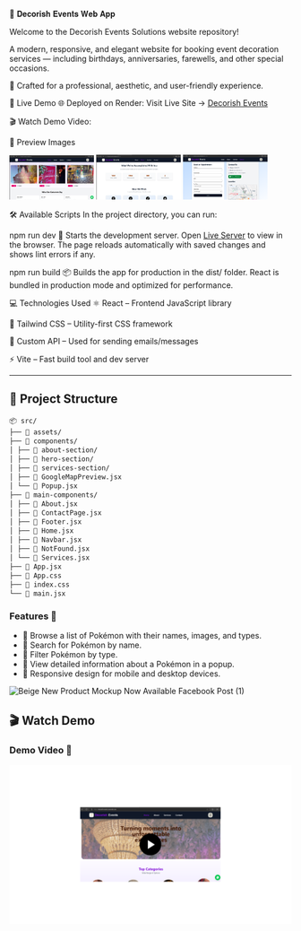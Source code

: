 🎉 𝐃𝐞𝐜𝐨𝐫𝐢𝐬𝐡 𝐄𝐯𝐞𝐧𝐭𝐬 𝐖𝐞𝐛 𝐀𝐩𝐩

Welcome to the Decorish Events Solutions website repository!

A modern, responsive, and elegant website for booking event decoration services — including birthdays, anniversaries, farewells, and other special occasions.

🌟 Crafted for a professional, aesthetic, and user-friendly experience.

🚀 Live Demo
🌐 Deployed on Render: Visit Live Site →  [Decorish Events](https://decorish-events.onrender.com)

🎬 Watch Demo Video:


📸 Preview Images
<p float="left"> <img src="./src/assets/previewPhotos/photo1.png" width="30%" /> <img src="./src/assets/previewPhotos/photo2.png" width="30%" /> <img src="./src/assets/previewPhotos/photo3.png" width="30%" /> </p>
🛠️ Available Scripts
In the project directory, you can run:

npm run dev 🚀
Starts the development server.
Open [Live Server](https://localhost:3000) to view in the browser.
The page reloads automatically with saved changes and shows lint errors if any.

npm run build 📦
Builds the app for production in the dist/ folder.
React is bundled in production mode and optimized for performance.

💻 Technologies Used
⚛️ React – Frontend JavaScript library

🎨 Tailwind CSS – Utility-first CSS framework

📧 Custom API – Used for sending emails/messages

⚡ Vite – Fast build tool and dev server

---

## 📂 Project Structure

```text
📦 src/
├── 📁 assets/
├── 📁 components/
│ ├── 📁 about-section/
│ ├── 📁 hero-section/
│ ├── 📁 services-section/
│ ├── 📄 GoogleMapPreview.jsx
│ └── 📄 Popup.jsx
├── 📁 main-components/
│ ├── 📄 About.jsx
│ ├── 📄 ContactPage.jsx
│ ├── 📄 Footer.jsx
│ ├── 📄 Home.jsx
│ ├── 📄 Navbar.jsx
│ ├── 📄 NotFound.jsx
│ └── 📄 Services.jsx
├── 📄 App.jsx
├── 📄 App.css
├── 📄 index.css
└── 📄 main.jsx
```


### Features 🌟

- 🐾 Browse a list of Pokémon with their names, images, and types.
- 🔎 Search for Pokémon by name.
- 🎯 Filter Pokémon by type.
- 📜 View detailed information about a Pokémon in a popup.
- 📱 Responsive design for mobile and desktop devices.

![Beige New Product Mockup Now Available Facebook Post (1)](https://github.com/user-attachments/assets/8c25f8fe-d187-4eab-95fe-ebd3cc023f2b)



## 🎬 Watch Demo
### Demo Video 🎥
[![Watch the demo](./src/assets/previewPhotos/decorish-video-button.png)](https://drive.google.com/file/d/1POoMxZqlAXwMaEO5jbJ4_-MvwadsS2Lw/view?usp=drive_link)
